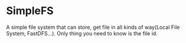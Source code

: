 # SimpleFS
A simple file system that can store, get file in all kinds of way(Local File System, FastDFS...). Only thing you need to know is the file id.
